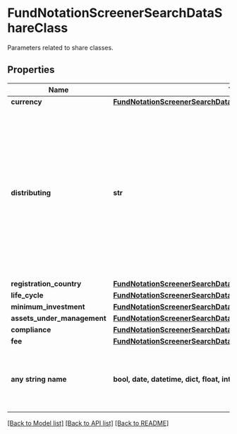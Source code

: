 # FundNotationScreenerSearchDataShareClass

Parameters related to share classes.

## Properties
Name | Type | Description | Notes
------------ | ------------- | ------------- | -------------
**currency** | [**FundNotationScreenerSearchDataShareClassCurrency**](FundNotationScreenerSearchDataShareClassCurrency.md) |  | [optional] 
**distributing** | **str** | Defines whether or not distributing share classes are included in the result. A share class may distribute (pay out) the earnings to the investors or may reinvest them. | [optional]  if omitted the server will use the default value of "include"
**registration_country** | [**FundNotationScreenerSearchDataShareClassRegistrationCountry**](FundNotationScreenerSearchDataShareClassRegistrationCountry.md) |  | [optional] 
**life_cycle** | [**FundNotationScreenerSearchDataShareClassLifeCycle**](FundNotationScreenerSearchDataShareClassLifeCycle.md) |  | [optional] 
**minimum_investment** | [**FundNotationScreenerSearchDataShareClassMinimumInvestment**](FundNotationScreenerSearchDataShareClassMinimumInvestment.md) |  | [optional] 
**assets_under_management** | [**FundNotationScreenerSearchDataShareClassAssetsUnderManagement**](FundNotationScreenerSearchDataShareClassAssetsUnderManagement.md) |  | [optional] 
**compliance** | [**FundNotationScreenerSearchDataShareClassCompliance**](FundNotationScreenerSearchDataShareClassCompliance.md) |  | [optional] 
**fee** | [**FundNotationScreenerSearchDataShareClassFee**](FundNotationScreenerSearchDataShareClassFee.md) |  | [optional] 
**any string name** | **bool, date, datetime, dict, float, int, list, str, none_type** | any string name can be used but the value must be the correct type | [optional]

[[Back to Model list]](../README.md#documentation-for-models) [[Back to API list]](../README.md#documentation-for-api-endpoints) [[Back to README]](../README.md)


